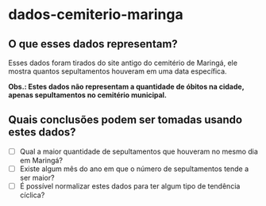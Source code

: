 # dados-cemiterio-maringa

## O que esses dados representam?
Esses dados foram tirados do site antigo do cemitério de Maringá, ele mostra quantos sepultamentos houveram em uma data específica.

**Obs.: Estes dados não representam a quantidade de óbitos na cidade, apenas sepultamentos no cemitério municipal.**

## Quais conclusões podem ser tomadas usando estes dados?

- [ ] Qual a maior quantidade de sepultamentos que houveram no mesmo dia em Maringá?
- [ ] Existe algum mês do ano em que o número de sepultamentos tende a ser maior?
- [ ] É possível normalizar estes dados para ter algum tipo de tendência cíclica?

